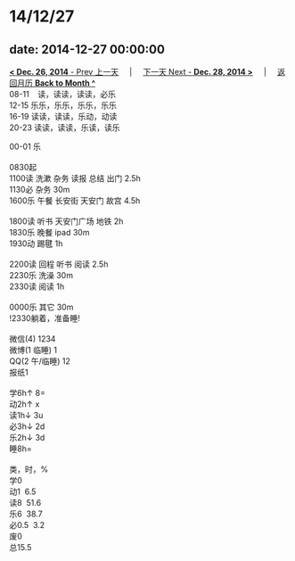 # 14/12/27

date: 2014-12-27 00:00:00
---
[**< Dec. 26, 2014** - Prev 上一天](/lifelogs/2014/12/d26.md) &nbsp; &nbsp; | &nbsp; &nbsp; [下一天 Next - **Dec. 28, 2014 >**](/lifelogs/2014/12/d28.md) &nbsp; &nbsp; |  &nbsp; &nbsp; [返回月历 **Back to Month ^**](/lifelogs/2014/12/index.md)
<br/>08-11    读，读读，读读，必乐<br/>12-15 乐乐，乐乐，乐乐，乐乐<br/>16-19 读读，读读，乐动，动读<br/>20-23 读读，读读，乐读，读乐</div><div>00-01 乐<br/><div><br/></div>0830起<br/>1100读 洗漱 杂务 读报 总结 出门 2.5h<br/>1130必 杂务 30m<br/>1600乐 午餐 长安街 天安门 故宫 4.5h<div><br/></div>1800读 听书 天安门广场 地铁 2h<br/>1830乐 晚餐 ipad 30m<br/>1930动 踢毽 1h<div><br/></div>2200读 回程 听书 阅读 2.5h<br/>2230乐 洗澡 30m</div><div>2330读 阅读 1h</div><div><br/></div><div>0000乐 其它 30m<br/>!2330躺着，准备睡!<div><br/></div>微信(4) 1234<br/>微博(1 临睡) 1<br/>QQ(2 午/临睡) 12<br/>报纸1<div><br/></div>学6h↑ 8=<br/>动2h↑ x<br/>读1h↓ 3u<br/>必3h↓ 2d<br/>乐2h↓ 3d<br/>睡8h=<div><br/></div>类，时，%<br/>学0<br/>动1  6.5<br/>读8  51.6<br/>乐6  38.7<br/>必0.5  3.2<br/>废0<br/>总15.5</div>
